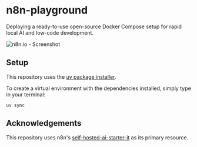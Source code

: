 # n8n-playground
Deploying a ready-to-use open-source Docker Compose setup for rapid local AI and low-code development.

![n8n.io - Screenshot](https://raw.githubusercontent.com/n8n-io/self-hosted-ai-starter-kit/main/assets/n8n-demo.gif)

## Setup
This repository uses the [uv package installer](https://docs.astral.sh/uv/pip/packages/). 

To create a virtual environment with the dependencies installed, simply type in your terminal:
```
uv sync
```

## Acknowledgements
This repository uses n8n's [self-hosted-ai-starter-it](https://github.com/n8n-io/self-hosted-ai-starter-kit) as its primary resource.